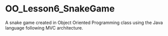 # OO_Lesson6_SnakeGame
A snake game created in Object Oriented Programming class using the Java language following MVC architecture.
